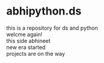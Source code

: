 # abhipython.ds
this is a repository for ds and python
<br>
welcme again!
<br>
this side abhineet
<br>
new era started
<br>
projects are on the way


